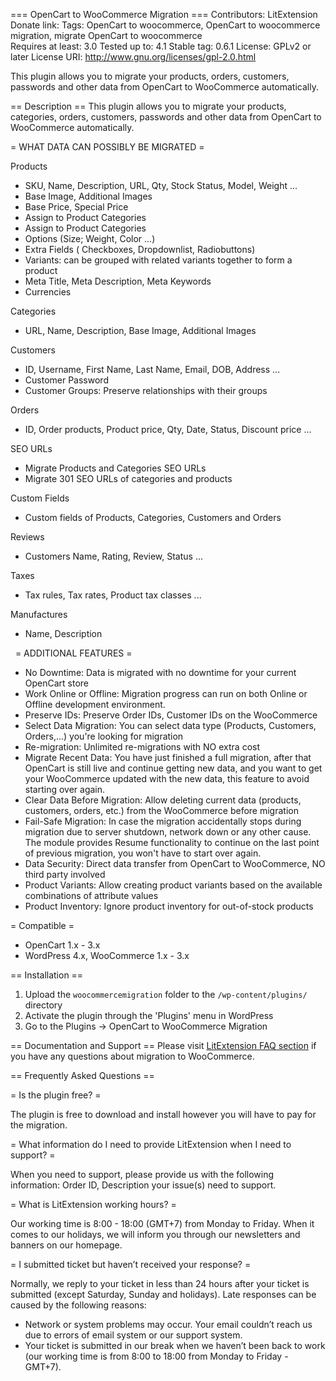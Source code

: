 === OpenCart to WooCommerce Migration ===
Contributors: LitExtension
Donate link: 
Tags: OpenCart to woocommerce, OpenCart to woocommerce migration, migrate OpenCart to woocommerce  
Requires at least: 3.0
Tested up to: 4.1
Stable tag: 0.6.1
License: GPLv2 or later
License URI: http://www.gnu.org/licenses/gpl-2.0.html

This plugin allows you to migrate your products, orders, customers, passwords and other data from OpenCart to WooCommerce automatically.

== Description ==
This plugin allows you to migrate your products, categories, orders, customers, passwords and other data from OpenCart to WooCommerce automatically. 

= WHAT DATA CAN POSSIBLY BE MIGRATED =


Products
* SKU, Name, Description, URL, Qty, Stock Status, Model, Weight ...
* Base Image, Additional Images
* Base Price, Special Price
* Assign to Product Categories
* Assign to Product Categories
* Options (Size; Weight, Color ...)
* Extra Fields ( Checkboxes, Dropdownlist, Radiobuttons)
* Variants: can be grouped with related variants together to form a product
* Meta Title, Meta Description, Meta Keywords
* Currencies

Categories
* URL, Name, Description, Base Image, Additional Images

Customers
* ID, Username, First Name, Last Name, Email, DOB, Address ...
* Customer Password
* Customer Groups: Preserve relationships with their groups

Orders
* ID, Order products, Product price, Qty, Date, Status, Discount price ...

SEO URLs
* Migrate Products and Categories SEO URLs
* Migrate 301 SEO URLs of categories and products

Custom Fields
* Custom fields of Products, Categories, Customers and Orders

Reviews
* Customers Name, Rating, Review, Status ...

Taxes
* Tax rules, Tax rates, Product tax classes ...

Manufactures
* Name, Description

 
= ADDITIONAL FEATURES =
* No Downtime: Data is migrated with no downtime for your current OpenCart store
* Work Online or Offline: Migration progress can run on both Online or Offline development environment.
* Preserve IDs: Preserve Order IDs, Customer IDs on the WooCommerce
* Select Data Migration: You can select data type (Products, Customers, Orders,...) you're looking for migration
* Re-migration: Unlimited re-migrations with NO extra cost
* Migrate Recent Data: You have just finished a full migration, after that OpenCart is still live and continue getting new data, and you want to get your WooCommerce updated with the new data, this feature to avoid starting over again.
* Clear Data Before Migration: Allow deleting current data (products, customers, orders, etc.) from the WooCommerce before migration
* Fail-Safe Migration: In case the migration accidentally stops during migration due to server shutdown, network down or any other cause. The module provides Resume functionality to continue on the last point of previous migration, you won't have to start over again.
* Data Security: Direct data transfer from OpenCart to WooCommerce, NO third party involved
* Product Variants: Allow creating product variants based on the available combinations of attribute values
* Product Inventory: Ignore product inventory for out-of-stock products


= Compatible =
* OpenCart 1.x - 3.x
* WordPress 4.x, WooCommerce 1.x - 3.x 



== Installation ==
1. Upload the `woocommercemigration` folder to the `/wp-content/plugins/` directory
2. Activate the plugin through the 'Plugins' menu in WordPress
3. Go to the Plugins -> OpenCart to WooCommerce Migration


== Documentation and Support ==
Please visit [LitExtension FAQ section](http://litextension.com/woocommerce-migration-tool/OpenCart-to-woocommerce.html) if you have any questions about migration to WooCommerce.


== Frequently Asked Questions ==

= Is the plugin free? =

The plugin is free to download and install however you will have to pay for the migration.

= What information do I need to provide LitExtension when I need to support? =

When you need to support, please provide us with the following information: Order ID, Description your issue(s) need to support. 

= What is LitExtension working hours? =

Our working time is 8:00 - 18:00 (GMT+7) from Monday to Friday. When it comes to our holidays, we will inform you through our newsletters and banners on our homepage.

= I submitted ticket but haven’t received your response? =

Normally, we reply to your ticket in less than 24 hours after your ticket is submitted (except Saturday, Sunday and holidays). Late responses can be caused by the following reasons:
* Network or system problems may occur. Your email couldn’t reach us due to errors of email system or our support system.
* Your ticket is submitted in our break when we haven’t been back to work (our working time is from 8:00 to 18:00 from Monday to Friday - GMT+7).


